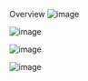 Overview 
![image](https://github.com/user-attachments/assets/2cd9f7c0-e6c3-42e0-95c4-a3753ef29655)

![image](https://github.com/user-attachments/assets/2cdb74a8-9337-411a-a2b5-d9cfa2de628b)

![image](https://github.com/user-attachments/assets/e34f4c2d-7be7-42b0-b4d0-09526c7f55f1)

![image](https://github.com/user-attachments/assets/b30431b6-d5d2-4acd-a151-119235ce244b)
